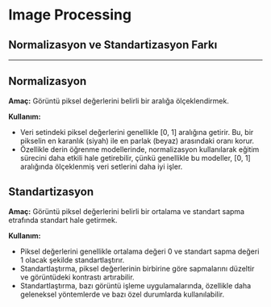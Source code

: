 # Image Processing




## Normalizasyon ve Standartizasyon Farkı

----------------------------------------------

## Normalizasyon

**Amaç:** Görüntü piksel değerlerini belirli bir aralığa ölçeklendirmek.

**Kullanım:**
- Veri setindeki piksel değerlerini genellikle [0, 1] aralığına getirir. Bu, bir pikselin en karanlık (siyah) ile en parlak (beyaz) arasındaki oranı korur.
- Özellikle derin öğrenme modellerinde, normalizasyon kullanılarak eğitim sürecini daha etkili hale getirebilir, çünkü genellikle bu modeller, [0, 1] aralığında ölçeklenmiş veri setlerini daha iyi işler.

## Standartizasyon

**Amaç:** Görüntü piksel değerlerini belirli bir ortalama ve standart sapma etrafında standart hale getirmek.

**Kullanım:**
- Piksel değerlerini genellikle ortalama değeri 0 ve standart sapma değeri 1 olacak şekilde standartlaştırır.
- Standartlaştırma, piksel değerlerinin birbirine göre sapmalarını düzeltir ve görüntüdeki kontrastı artırabilir.
- Standartlaştırma, bazı görüntü işleme uygulamalarında, özellikle daha geleneksel yöntemlerde ve bazı özel durumlarda kullanılabilir.
